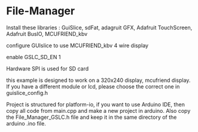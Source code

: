 # File-Manager
Install these libraries : GuiSlice, sdFat, adagruit GFX, Adafruit TouchScreen, Adafruit BusIO, MCUFRIEND_kbv

configure GUIslice to use MCUFRIEND_kbv 4 wire display

enable GSLC_SD_EN 1

Hardware SPI is used for SD card

this example is designed to work on a 320x240 display, mcufriend display. If you have a different module or lcd, please choose the correct one in guislice_config.h

Project is structured for platform-io, if you want to use Arduino IDE, then copy all code from main.cpp and make a new project in arduino. Also copy the File_Manager_GSLC.h file and keep it in the same directory of the arduino .ino file.
